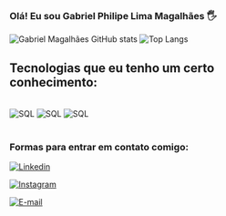 
### Olá! Eu sou Gabriel Philipe Lima Magalhães 🖐️ 


![Gabriel Magalhães GitHub stats](https://github-readme-stats.vercel.app/api?username=PVGabrielPhilipe&show_icons=true&theme=dracula)
![Top Langs](https://github-readme-stats.vercel.app/api/top-langs/?username=PVGabrielPhilipe&layout=compact&langs_count=7&theme=dracula)

## Tecnologias que eu tenho um certo conhecimento:



<div style="display: inline_block"><br/>
<img aling="center" alt="SQL" src="https://img.shields.io/badge/MySQL-00000F?style=for-the-badge&logo=mysql&logoColor=white">
  
<img aling="center" alt="SQL" src="https://img.shields.io/badge/Python-3776AB?style=for-the-badge&logo=python&logoColor=white">
  
<img aling="center" alt="SQL" src="https://img.shields.io/badge/PostgreSQL-316192?style=for-the-badge&logo=postgresql&logoColor=white">
</div><br/>

### Formas para entrar em contato comigo:
[![Linkedin](https://img.shields.io/badge/LinkedIn-0077B5?style=for-the-badge&logo=linkedin&logoColor=white)](https://www.linkedin.com/in/gabriel-magalh%C3%A3es-b27356255/)

[![Instagram](https://img.shields.io/badge/Instagram-E4405F?style=for-the-badge&logo=instagram&logoColor=white)](https://www.instagram.com/lipe.magalhaes/?theme=dark)

[![E-mail](https://img.shields.io/badge/Gmail-D14836?style=for-the-badge&logo=gmail&logoColor=white)](mailto:pvgabrielphilipe@gmail.com)
